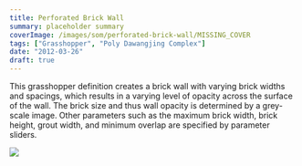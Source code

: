 ```yaml
---
title: Perforated Brick Wall
summary: placeholder summary
coverImage: /images/som/perforated-brick-wall/MISSING_COVER
tags: ["Grasshopper", "Poly Dawangjing Complex"]
date: "2012-03-26"
draft: true
---
```


This grasshopper definition creates a brick wall with varying brick widths and spacings, which results in a varying level of opacity across the surface of the wall. The brick size and thus wall opacity is determined by a grey-scale image. Other parameters such as the maximum brick width, brick height, grout width, and minimum overlap are specified by parameter sliders.

![](sample-image.png)
